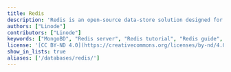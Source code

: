 ```yaml
---
title: Redis
description: 'Redis is an open-source data-store solution designed for deployments in high-performance environments and for applications where performance & flexibility are critical.'
authors: ["Linode"]
contributors: ["Linode"]
keywords: ["MongoBD", "Redis server", "Redis tutorial", "Redis guide", "NoSQL"]
license: '[CC BY-ND 4.0](https://creativecommons.org/licenses/by-nd/4.0)'
show_in_lists: true
aliases: ['/databases/redis/']
---
```




